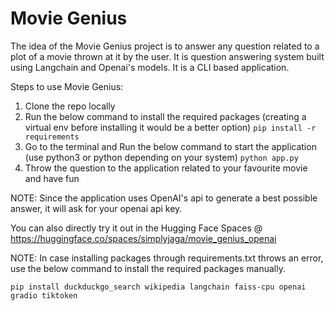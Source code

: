 # Movie Genius

The idea of the Movie Genius project is to answer any question related to a plot of a movie thrown at it by the user. It is question answering system built using Langchain and Openai's models. It is a CLI based application.

Steps to use Movie Genius:

1. Clone the repo locally
2. Run the below command to install the required packages (creating a virtual env before installing it would be a better option)
```pip install -r requirements```
3. Go to the terminal and Run the below command to start the application (use python3 or python depending on your system) 
```python app.py```
4. Throw the question to the application related to your favourite movie and have fun

NOTE: Since the application uses OpenAI's api to generate a best possible answer, it will ask for your openai api key. 

You can also directly try it out in the Hugging Face Spaces @ https://huggingface.co/spaces/simplyjaga/movie_genius_openai

NOTE: In case installing packages through requirements.txt throws an error, use the below command to install the required packages manually.

```pip install duckduckgo_search wikipedia langchain faiss-cpu openai gradio tiktoken ```
